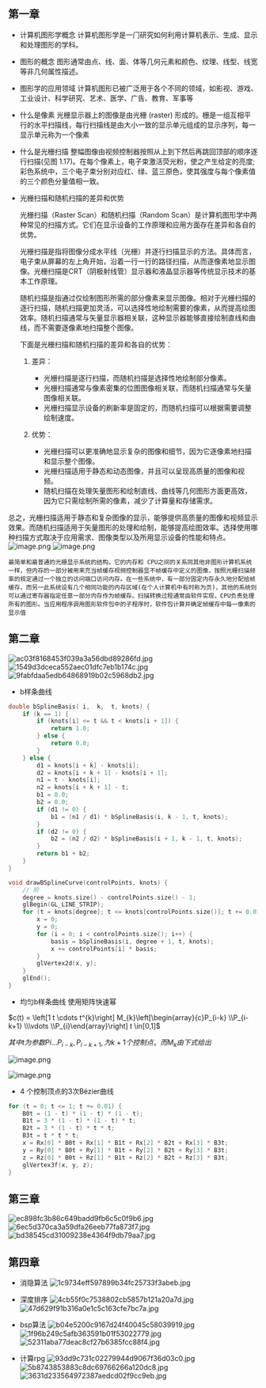 ## 第一章
- 计算机图形学概念
计算机图形学是⼀⻔研究如何利⽤计算机表示、⽣成、显示和处理图形的学科。
- 图形的概念
图形通常由点、线、⾯、体等⼏何元素和颜⾊、纹理、线型、线宽等⾮⼏何属性描述。
- 图形学的应用领域
计算机图形已被⼴泛⽤于各个不同的领域，如影视、游戏、⼯业设计、科学研究、艺术、医学、⼴告、教育、军事等

- 什么是像素
光栅显示器上的图像是由光栅 (raster) 形成的。栅是一组互相平行的水平扫描线，每行扫描线是由大小一致的显示单元组成的显示序列，每一显示单元称为一个像素
- 什么是光栅扫描
整幅图像由视频控制器按照从上到下然后再跳回顶部的顺序逐行扫描(见图 1.17)。在每个像素上，电子束激活荧光粉，使之产生给定的亮度;彩色系统中，三个电子束分别对应红、绿、蓝三原色，使其强度与每个像素值的三个颜色分量值相一致。
- 光栅扫描和随机扫描的差异和优势

	光栅扫描（Raster Scan）和随机扫描（Random Scan）是计算机图形学中两种常见的扫描方式。它们在显示设备的工作原理和应用方面存在差异和各自的优势。
	
	光栅扫描是指将图像分成水平线（光栅）并逐行扫描显示的方法。具体而言，电子束从屏幕的左上角开始，沿着一行一行的路径扫描，从而逐像素地显示图像。光栅扫描是CRT（阴极射线管）显示器和液晶显示器等传统显示技术的基本工作原理。
	
	随机扫描是指通过仅绘制图形所需的部分像素来显示图像。相对于光栅扫描的逐行扫描，随机扫描更加灵活，可以选择性地绘制需要的像素，从而提高绘图效率。随机扫描通常与矢量显示器相关联，这种显示器能够直接绘制直线和曲线，而不需要逐像素地扫描整个图像。
	
	下面是光栅扫描和随机扫描的差异和各自的优势：
	
	1. 差异：
	    
	    - 光栅扫描是逐行扫描，而随机扫描是选择性地绘制部分像素。
	    - 光栅扫描通常与像素密集的位图图像相关联，而随机扫描通常与矢量图像相关联。
	    - 光栅扫描显示设备的刷新率是固定的，而随机扫描可以根据需要调整绘制速度。
	2. 优势：
	    
	    - 光栅扫描可以更准确地显示复杂的图像和细节，因为它逐像素地扫描和显示整个图像。
	    - 光栅扫描适用于静态和动态图像，并且可以呈现高质量的图像和视频。
	    - 随机扫描在处理矢量图形和绘制直线、曲线等几何图形方面更高效，因为它只需绘制所需的像素，减少了计算量和存储需求。
	
总之，光栅扫描适用于静态和复杂图像的显示，能够提供高质量的图像和视频显示效果。而随机扫描适用于矢量图形的处理和绘制，能够提高绘图效率。选择使用哪种扫描方式取决于应用需求、图像类型以及所用显示设备的性能和特点。
![image.png](https://pan.lmio.xyz/pic/ca9f982632074d222b6b9fcafbedb8c6.png)
![image.png](https://pan.lmio.xyz/pic/a1b8004e89e512afbca84b72b2576df1.png)

	最简单和最普通的光栅显示系统的结构。它的内存和 CPU之间的关系同其他非图形计算机系统一样，但内存的一部分被用来充当帧缓存视频控制器显不帧缓存中定义的图像，按照光栅扫描频率的规定通过一个独立的访问端口访问内存。在一些系统中，有一部分固定内存永久地分配给帧缓存，而另一此系统设有几个相同功能的内存区域(在个人计算机中有时称为页)，其他的系统则可以通过寄存器指定任意一部分内存作为帧缓存。扫描转换过程通常由软件实现，CPU负责处理所有的图形。当应用程序调用图形软件包中的子程序时，软件包计算并确定帧缓存中每一像素的显示值


## 第二章
![ac03f8168453f039a3a56dbd89286fd.jpg](https://pan.lmio.xyz/pic/3687c78629e1c9e9f2bcf61ffd24a7e2.jpg)
![1549d3dceca552aec01dfc7eb1b174c.jpg](https://pan.lmio.xyz/pic/f8e4dcc4356f5c7d782713bd3965b2f6.jpg)
![9fabfdaa5edb64868919b02c5968db2.jpg](https://pan.lmio.xyz/pic/1fa764afd224fefa24a56627e1b780ad.jpg)



- b样条曲线
```cpp
double bSplineBasis( i,  k,  t, knots) {
    if (k == 1) {
        if (knots[i] <= t && t < knots[i + 1]) {
            return 1.0;
        } else {
            return 0.0;
        }
    } else {
        d1 = knots[i + k] - knots[i];
        d2 = knots[i + k + 1] - knots[i + 1];
        n1 = t - knots[i];
        n2 = knots[i + k + 1] - t;
        b1 = 0.0;
        b2 = 0.0;
        if (d1 != 0) {
            b1 = (n1 / d1) * bSplineBasis(i, k - 1, t, knots);
        }
        if (d2 != 0) {
            b2 = (n2 / d2) * bSplineBasis(i + 1, k - 1, t, knots);
        }
        return b1 + b2;
    }
}

void drawBSplineCurve(controlPoints, knots) {
	// 阶
    degree = knots.size() - controlPoints.size() - 1;
    glBegin(GL_LINE_STRIP);
    for (t = knots[degree]; t <= knots[controlPoints.size()]; t += 0.01) {
        x = 0;
        y = 0;
        for (i = 0; i < controlPoints.size(); i++) {
            basis = bSplineBasis(i, degree + 1, t, knots);
            x += controlPoints[i] * basis;
        }
        glVertex2d(x, y);
    }
    glEnd();
}
```

- 均匀b样条曲线 使用矩阵快速幂

$c(t) = \left[1 t \cdots t^{k}\right] M_{k}\left[\begin{array}{c}P_{i-k} \\P_{i-k+1} \\\vdots \\P_{i}\end{array}\right] t \in[0,1]$

$其中t为参数 P i ... P_{i-k},P_{i-k+1},为k + 1 个控制点，而M_k​由下式给出$

![image.png](https://pan.lmio.xyz/pic/7968cf8d3f7297a4181b97b1442b8c73.png)


![image.png](https://pan.lmio.xyz/pic/e928f99fdb2048e2a2995ad32c5ffb02.png)


- 4 个控制顶点的3次Bézier曲线

```c
for (t = 0; t <= 1; t += 0.01) {
    B0t = (1 - t) * (1 - t) * (1 - t);
    B1t = 3 * (1 - t) * (1 - t) * t;
    B2t = 3 * (1 - t) * t * t;
    B3t = t * t * t;
    x = Rx[0] * B0t + Rx[1] * B1t + Rx[2] * B2t + Rx[3] * B3t;
    y = Ry[0] * B0t + Ry[1] * B1t + Ry[2] * B2t + Ry[3] * B3t;
    z = Rz[0] * B0t + Rz[1] * B1t + Rz[2] * B2t + Rz[3] * B3t;
    glVertex3f(x, y, z);
}
```
  

## 第三章

![ec898fc3b86c649badd9fb6c5c0f9b6.jpg](https://pan.lmio.xyz/pic/94121baec23dc699dc9bbf0ecd8e4f9b.jpg)
![6ec5d370ca3a59dfa26eeb77fa873f7.jpg](https://pan.lmio.xyz/pic/896c0c51d30d79755636be746a14527f.jpg)
![bd38545cd31009238e4364f9db79aa7.jpg](https://pan.lmio.xyz/pic/390c7a133a8510afb42013a20a3332d7.jpg)



## 第四章
- 消隐算法
![1c9734eff597899b34fc25733f3abeb.jpg](https://pan.lmio.xyz/pic/9a4ece3425b7a81a4e52dd4121394334.jpg)


- 深度排序
![4cb55f0c7538802cb5857b121a20a7d.jpg](https://pan.lmio.xyz/pic/17dd171e1b8f061ec5a99f3a4f9e7a75.jpg)
![47d629f91b316a0e1c5c163cfe7bc7a.jpg](https://pan.lmio.xyz/pic/d791837e83eb9adbbfbcace85e3d1ff7.jpg)
- bsp算法
![b04e5200c9167d24f40045c58039919.jpg](https://pan.lmio.xyz/pic/cc894510eaaca183c79a29febfc831cf.jpg)
![1f96b249c5afb363591b01f53022779.jpg](https://pan.lmio.xyz/pic/0205bd6377309796ae06504eab7e9182.jpg)
![52311aba77deac8cf27b6385fcc88f4.jpg](https://pan.lmio.xyz/pic/da1bb835cd5589e7765888db619ae5bf.jpg)
- 计算rpg
![93dd9c731c02279944d9067f36d03c0.jpg](https://pan.lmio.xyz/pic/bf493b2fdc20ee4cf8e5767d0ebb75db.jpg)
![5b8743853883c8dc69766266a120dc8.jpg](https://pan.lmio.xyz/pic/156ef1944e778947763bf7f63a8ddee1.jpg)
![3631d233564972387aedcd02f9cc9eb.jpg](https://pan.lmio.xyz/pic/0a09fbd111766c8cc1d38f443b628b2d.jpg)






